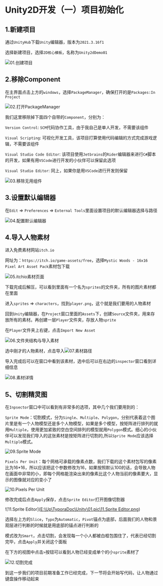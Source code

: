 # Unity2D开发（一）项目初始化

## 1.新建项目

通过`UnityHub`下载`Unity`编辑器，版本为`2021.3.16f1`

选择新建项目，选择`2D核心模板`，名称为`Unity2dDemo01`

![01.创建项目](https://github.com/sfresurgam/unity-development-doc/tree/main/01.Create%20Project/source%20image/01.%E5%88%9B%E5%BB%BA%E9%A1%B9%E7%9B%AE.png)

## 2.移除Component

在主界面点击上方的`windows`，选择`PackageManager`，确保打开的是`Packages:In Project`

![02.打开PackageManager](https://github.com/sfresurgam/unity-development-doc/tree/main/01.Create%20Project/source%20image/02.%E6%89%93%E5%BC%80PackageManager.png)

我们这里移除掉下面四个自带的`Component`，分别为：

`Version Control`: `SCM`代码协作工具，由于我自己是单人开发，不需要该组件

`Visual Scripting`: 可视化开发工具，该项目打算使用代码编辑的方式完成游戏逻辑，不需要该组件

`Visual Studio Code Editor`: 该项目使用`Jetbrains`的`Rider`编辑器来进行`C#`脚本的开发，如果有用`VSCode`进行开发的小伙伴可以保留此选项

`Visual Studio Editor`: 同上，如果你是用`VSCode`进行开发则保留

![03.移除无用组件](https://github.com/sfresurgam/unity-development-doc/tree/main/01.Create%20Project/source%20image/03.%E7%A7%BB%E9%99%A4%E6%97%A0%E7%94%A8%E7%BB%84%E4%BB%B6.png)

## 3.设置默认编辑器

在`Edit` => `Preferences` => `External Tools`里面设置项目的默认编辑器选择与路径

![04.配置默认编辑器](https://github.com/sfresurgam/unity-development-doc/tree/main/01.Create%20Project/source%20image/04.%E9%85%8D%E7%BD%AE%E9%BB%98%E8%AE%A4%E7%BC%96%E8%BE%91%E5%99%A8.png)

## 4.导入人物素材

进入免费素材网站`itch.io`

网址为：`https://itch.io/game-assets/free`，选择`Mystic Woods - 16x16 Pixel Art Asset Pack`素材包下载

![05.itchio素材页面](https://github.com/sfresurgam/unity-development-doc/tree/main/01.Create%20Project/source%20image/05.itchio%E7%B4%A0%E6%9D%90%E9%A1%B5%E9%9D%A2.png)

下载完成后解压，可以看到里面有一个名为`sprites`的文件夹，所有的图片素材都在里面

进入`sprites` => `characters`，找到`player.png`，这个就是我们要用的人物素材

回到`Unity`编辑器，在`Project`窗口里面的`Assets`下，创建`Source`文件夹，用来存放所有的素材。再创建一层`Player`文件夹，存放人物`sprite`

在`Player`文件夹上右键，点击`Import New Asset`

![06.文件夹结构与导入素材](https://github.com/sfresurgam/unity-development-doc/tree/main/01.Create%20Project/source%20image/06.%E6%96%87%E4%BB%B6%E5%A4%B9%E7%BB%93%E6%9E%84%E4%B8%8E%E5%AF%BC%E5%85%A5%E7%B4%A0%E6%9D%90.png)

选中刚才的人物素材，点击导入![07.素材路径](https://github.com/sfresurgam/unity-development-doc/tree/main/01.Create%20Project/source%20image/07.%E7%B4%A0%E6%9D%90%E8%B7%AF%E5%BE%84.png)

导入完成后可以在窗口中看到该素材，选中后可以在右边的`inspector`窗口看到详细信息

![08.素材详情](https://github.com/sfresurgam/unity-development-doc/tree/main/01.Create%20Project/source%20image/08.%E7%B4%A0%E6%9D%90%E8%AF%A6%E6%83%85.png)

## 5、切割精灵图

在`Inpsector`窗口中可以看到有非常多的选项，其中几个我们要用到的：

`Sprite Mode`：切割模式，分为`Single`、`Multiple`、`Polygon`，分别代表着这个图片里是有一个人物模型还是多个人物模型，如果是多个模型，按矩阵进行排列的就用`Multiple`，使用更加紧致的空白空间排列的模型就用`Polygon`模式。细心的小伙伴可以发现我们导入的这张素材是按矩阵进行切割的,所以`Sprite Mode`应该选择`Multiple`模式。

![09.Sprite Mode](https://github.com/sfresurgam/unity-development-doc/tree/main/01.Create%20Project/source%20image/09.Sprite%20Mode.png)

`Pixels Per Unit`：每个网格可承载的像素点数，我们下载的这个素材包写的像素比为16*16，所以应该把这个参数修改为16，如果按照默认100的话，会导致人物在画面中非常的小，即每个网格能渲染出来的像素比这个人物当前的像素要大，显示的图像就对应的变小了

![10.Pixels Per Unit](https://github.com/sfresurgam/unity-development-doc/tree/main/01.Create%20Project/source%20image/10.Pixels%20Per%20Unit.png)

修改完成后点击`Apply`保存，点击`Sprite Editor`打开图像切割器

![11.Sprite Editor]([E:\Up\TyporaDoc\Unity\01.pic\11.Sprite Editor.png](https://github.com/sfresurgam/unity-development-doc/tree/main/01.Create%20Project/source%20image/11.Sprite%20Editor.png))

选择左上方的`Slice`，`Typo`为`Automatic`，`Pivot`锚点为底部，后面我们的人物和景观层进行判断的时候就是用底部的锚点进行判断的

模式改为`Smart`，点击切割，会发现每一个小人都被白框包围住了，代表已经切割完毕，点击`Apply`并关闭这个面板

在下方的视图中点击`>`按钮可以看到人物已经变成单个的小`sprite`素材了

![12.切割完成](https://github.com/sfresurgam/unity-development-doc/tree/main/01.Create%20Project/source%20image/12.%E5%88%87%E5%89%B2%E5%AE%8C%E6%88%90.png)

到这一步我们的项目前期准备工作已经完成，下一节将会开始写代码，让人物通过键盘操作移动起来



